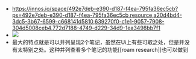 - https://innos.io/space/492e7deb-e390-d187-f4ea-795fa36ec5cb?ps=492e7deb-e390-d187-f4ea-795fa36ec5cb,resource,a20d4bd4-3dc5-3b67-6599-c668141d5810,639270f0-c1e1-9057-7908-304d5008ceb4,772d7188-4749-d229-34d9-1ea3498bb7f1
- ![](https://firebasestorage.googleapis.com/v0/b/firescript-577a2.appspot.com/o/imgs%2Fapp%2Fxinyiheng%2F24zYOJz7Ds.png?alt=media&token=4a10777c-6d35-47c5-863a-9c8ea82c8aff)
- 最大的特点就是可以并列呈现2个笔记，虽然在Ui上有些可取之处，但是并没有太特别之处。这种并列查看多个笔记的功能[[roam research]]也可以做到
